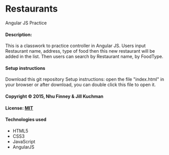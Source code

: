 # Restaurants
Angular JS Practice

#### Description:

This is a classwork to practice controller in Angular JS. Users input Restaurant name, address, type of food then this new restaurant will be added in the list. Then users can search by Restaurant name, by FoodType.

#### Setup instructions
Download this git repository
Setup instructions: open the file "index.html" in your browser or after download, you can double click this file to open it.

#### Copyright © 2015, Nhu Finney & Jill Kuchman

#### License: [MIT](https://github.com/twbs/bootstrap/blob/master/LICENSE)  

#### Technologies used

- HTML5
- CSS3
- JavaScript
- AngularJS
